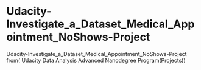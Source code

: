 # Udacity-Investigate_a_Dataset_Medical_Appointment_NoShows-Project
 Udacity-Investigate_a_Dataset_Medical_Appointment_NoShows-Project from( Udacity Data Analysis Advanced Nanodegree Program(Projects))
